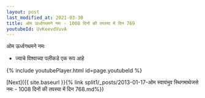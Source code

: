 ```yaml
---
layout: post
last_modified_at: 2021-03-30
title: ओम ऊर्ध्वगथमने नमः - 1008 दिनों की तपस्या में दिन 769
youtubeId: UvKeevdVuvA
---
```

 
 
 ओम ऊर्ध्वगथमने नमः  
 
 -  ज्याचे विश्वाच्या पलीकडे एक रूप आहे 
 
  
 
  
 
 
 
 
 
 


{% include youtubePlayer.html id=page.youtubeId %}
 
[Next]({{ site.baseurl }}{% link  split1/_posts/2013-01-17-ओम स्वायंभुव स्थिगमाथेजसे नमः - 1008 दिनों की तपस्या में दिन 768.md%})
 
